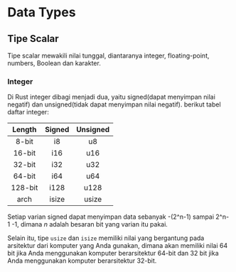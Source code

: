 # Data Types

## Tipe Scalar

Tipe scalar mewakili nilai tunggal, diantaranya integer, floating-point, numbers, Boolean dan karakter.

### Integer

Di Rust integer dibagi menjadi dua, yaitu signed(dapat menyimpan nilai negatif) dan unsigned(tidak dapat menyimpan nilai negatif). berikut tabel daftar integer:

| Length | Signed | Unsigned |
| :----: | :----: | :------: |
| 8-bit  | i8     | u8       |
| 16-bit | i16    | u16      |
| 32-bit | i32    | u32      |
| 64-bit | i64    | u64      |
| 128-bit| i128   | u128     |
| arch   | isize  | usize    |

Setiap varian signed dapat menyimpan data sebanyak -(2^n-1) sampai 2^n-1 -1, dimana *n* adalah besaran bit yang varian itu pakai.

Selain itu, tipe `usize` dan `isize` memiliki nilai yang bergantung pada arsitektur dari komputer yang Anda gunakan, dimana akan memiliki nilai 64 bit jika Anda menggunakan komputer berarsitektur 64-bit dan 32 bit jika Anda menggunakan komputer berarsitektur 32-bit.
